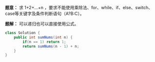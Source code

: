 **题意：** 求 1+2+...+n ，要求不能使用乘除法、for、while、if、else、switch、case等关键字及条件判断语句（A?B:C）。

**题解：** 可以递归也可以直接使用公式。

```java
class Solution {
    public int sumNums(int n) {
        if(n == 1) return 1;
        return sumNums(n - 1) + n;
    }
}
```